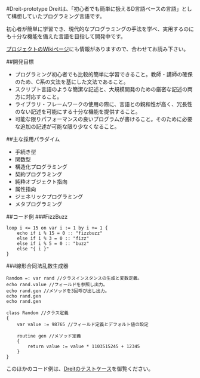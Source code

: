 #Dreit-prototype
Dreitは、「初心者でも簡単に扱えるD言語ベースの言語」として構想していたプログラミング言語です。

初心者が簡単に学習でき、現代的なプログラミングの手法を学べ、実用するのにも十分な機能を備えた言語を目指して開発中です。

[プロジェクトのWikiページ](../../wiki)にも情報がありますので、合わせてお読み下さい。

##開発目標
- プログラミング初心者でも比較的簡単に学習できること。教師・講師の確保のため、C系の文法を基にした文法であること。
- スクリプト言語のような簡潔な記述と、大規模開発のための厳密な記述の両方に対応すること。
- ライブラリ・フレームワークの使用の際に、言語との親和性が高く、冗長性のない記述を可能にする十分な機能を提供すること。
- 可能な限りパフォーマンスの良いプログラムが書けること。そのために必要な追加の記述が可能な限り少なくなること。

##主な採用パラダイム
- 手続き型
- 関数型
- 構造化プログラミング
- 契約プログラミング
- 純粋オブジェクト指向
- 属性指向
- ジェネリックプログラミング
- メタプログラミング

##コード例
###FizzBuzz
```
loop i <= 15 on var i := 1 by i += 1 {
    echo if i % 15 = 0 :: "fizzbuzz"
    else if i % 3 = 0 :: "fizz"
    else if i % 5 = 0 :: "buzz"
    else "{ i }"
}
```

###線形合同法乱数生成器
```
Random =: var rand //クラスインスタンスの生成と変数定義。
echo rand.value //フィールドを参照し出力。
echo rand.gen //メソッドを3回呼び出し出力。
echo rand.gen
echo rand.gen

class Random //クラス定義
{
	var value := 98765 //フィールド定義とデフォルト値の設定

	routine gen //メソッド定義
	{
		return value := value * 1103515245 + 12345
	}
}
```

このほかのコード例は、[Dreitのテストケース](../../tree/master/CompileTest)を御覧ください。
